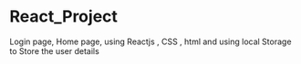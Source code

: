 # React_Project
Login page, Home page, using Reactjs , CSS , html and using local Storage to Store the user details

